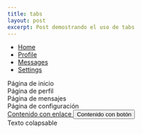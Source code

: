 ```yaml
---
title: tabs
layout: post
excerpt: Post demostrando el uso de tabs
---
```

<div>

  <!-- Nav tabs -->
  <ul id="myTabs" class="nav nav-tabs" role="tablist">
    <li role="presentation" class="active"><a href="#home" aria-controls="home" role="tab" data-toggle="tab">Home</a></li>
    <li role="presentation"><a href="#profile" aria-controls="profile" role="tab" data-toggle="tab">Profile</a></li>
    <li role="presentation"><a href="#messages" aria-controls="messages" role="tab" data-toggle="tab">Messages</a></li>
    <li role="presentation"><a href="#settings" aria-controls="settings" role="tab" data-toggle="tab">Settings</a></li>
  </ul>

  <!-- Tab panes -->
  <div class="tab-content">
    <div role="tabpanel" class="tab-pane active" id="home">Página de inicio</div>
    <div role="tabpanel" class="tab-pane" id="profile">Página de perfil</div>
    <div role="tabpanel" class="tab-pane" id="messages">Página de mensajes</div>
    <div role="tabpanel" class="tab-pane" id="settings">Página de configuración</div>
  </div>

</div>

<a class="btn btn-primary" role="button" data-toggle="collapse" href="#collapseExample" aria-expanded="false" aria-controls="collapseExample">
  Contenido con enlace
</a>
<button class="btn btn-primary" type="button" data-toggle="collapse" data-target="#collapseExample" aria-expanded="false" aria-controls="collapseExample">
  Contenido con botón
</button>
<div class="collapse" id="collapseExample">
  <div class="well">
    Texto colapsable
  </div>
</div>

<script>
$('#myTabs a').click(function (e) {
  e.preventDefault()
  $(this).tab('show')
})
</script>